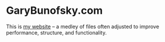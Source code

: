 # GaryBunofsky.com
This is [my website](https://garybunofsky.com) – a medley of files often adjusted to improve performance, structure, and functionality.		
